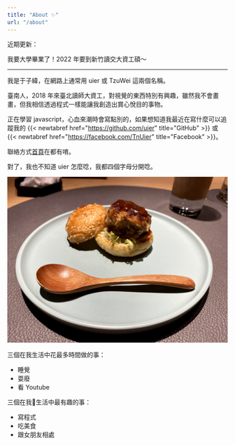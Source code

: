 ```yaml
---
title: "About ✨"
url: "/about"
---
```


近期更新：

我要大學畢業了！2022 年要到新竹讀交大資工碩～

---

我是于子緯，在網路上通常用 uier 或 TzuWei 這兩個名稱。

臺南人，2018 年來臺北讀師大資工，對視覺的東西特別有興趣，雖然我不會畫畫，但我相信透過程式一樣能讓我創造出賞心悅目的事物。
  
正在學習 javascript，心血來潮時會寫點別的，如果想知道我最近在寫什麼可以追蹤我的 {{< newtabref  href="https://github.com/uier" title="GitHub" >}} 或 {{< newtabref  href="https://facebook.com/TnUier" title="Facebook" >}}。

聯絡方式[首頁](/)在都有唷。

對了，我也不知道 uier 怎麼唸，我都四個字母分開唸。
  
![photo](/about/about.jpeg)

三個在我生活中花最多時間做的事：
- 睡覺
- 耍廢
- 看 Youtube
  
三個在我生活中最有趣的事：
- 寫程式
- 吃美食
- 跟女朋友相處


